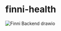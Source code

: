 # finni-health
![Finni Backend drawio](https://github.com/v1nnyc/finni-health/assets/16929906/602faf42-831b-4c0d-a274-d79d37129b71)
